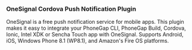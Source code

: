 ### OneSignal Cordova Push Notification Plugin

OneSignal is a free push notification service for mobile apps. This plugin makes it easy to integrate your PhoneGap CLI, PhoneGap Build, Cordova, Ionic, Intel XDK or Sencha Touch app with OneSignal. Supports Android, iOS, Windows Phone 8.1 (WP8.1), and Amazon's Fire OS platforms.

